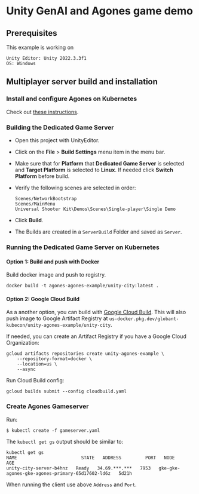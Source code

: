# Unity GenAI and Agones game demo

## Prerequisites
This example is working on

```
Unity Editor: Unity 2022.3.3f1
OS: Windows
```

## Multiplayer server build and installation
### Install and configure Agones on Kubernetes
Check out [these instructions](https://agones.dev/site/docs/installation/).

### Building the Dedicated Game Server
* Open this project with UnityEditor.
* Click on the **File** > **Build Settings** menu item in the menu bar.
* Make sure that for **Platform** that **Dedicated Game Server** is selected and **Target Platform** is selected to **Linux**. If needed click **Switch Platform** before build.
* Verify the following scenes are selected in order:

  ```
  Scenes/NetworkBootstrap
  Scenes/MainMenu
  Universal Shooter Kit\Demos\Scenes\Single-player\Single Demo
  ```

* Click **Build**.
* The Builds are created in a `ServerBuild` Folder and saved as `Server`.

### Running the Dedicated Game Server on Kubernetes

#### Option 1: Build and push with Docker

Build docker image and push to registry.

```
docker build -t agones-agones-example/unity-city:latest .
```

#### Option 2: Google Cloud Build

As a another option, you can build with [Google Cloud Build](https://cloud.google.com/build/docs/build-config-file-schema). This will also push image to Google Artifact Registry at `us-docker.pkg.dev/globant-kubecon/unity-agones-example/unity-city`.

If needed, you can create an Artifact Registry if you have a Google Cloud Organization:

```
gcloud artifacts repositories create unity-agones-example \
    --repository-format=docker \
    --location=us \
    --async
```

Run Cloud Build config:

```
gcloud builds submit --config cloudbuild.yaml
```

### Create Agones Gameserver
Run:

```
$ kubectl create -f gameserver.yaml
```

The `kubectl get gs` output should be similar to:

```
kubectl get gs
NAME                        STATE   ADDRESS         PORT   NODE                                              AGE
unity-city-server-b4hnz   Ready   34.69.***.***   7953   gke-gke-agones-gke-agones-primary-65d17602-ld6z   5d21h
```

When running the client use above `Address` and `Port`.
